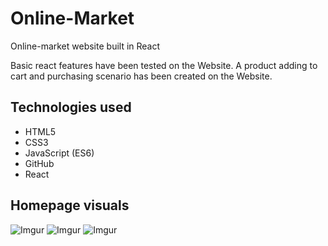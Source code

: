 # Online-Market
 Online-market website built in React


Basic react features have been tested on the Website. A product adding to cart and purchasing scenario has been created on the Website.



## Technologies used


* HTML5
* CSS3
* JavaScript (ES6)
* GitHub
* React




## Homepage visuals


![Imgur](https://i.imgur.com/4zJZpp8.png)
![Imgur](https://i.imgur.com/k1AK8XI.png)
![Imgur](https://i.imgur.com/6bV0ku1.png)


